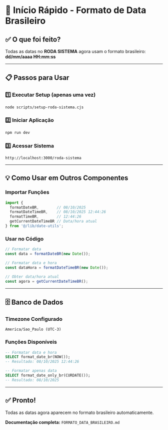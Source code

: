 # 🚀 Início Rápido - Formato de Data Brasileiro

## ✅ O que foi feito?

Todas as datas no **RODA SISTEMA** agora usam o formato brasileiro: **dd/mm/aaaa HH:mm:ss**

---

## 📋 Passos para Usar

### 1️⃣ Executar Setup (apenas uma vez)
```bash
node scripts/setup-roda-sistema.cjs
```

### 2️⃣ Iniciar Aplicação
```bash
npm run dev
```

### 3️⃣ Acessar Sistema
```
http://localhost:3000/roda-sistema
```

---

## 💡 Como Usar em Outros Componentes

### Importar Funções
```typescript
import { 
  formatDateBR,        // 08/10/2025
  formatDateTimeBR,    // 08/10/2025 12:44:26
  formatTimeBR,        // 12:44:26
  getCurrentDateTimeBR // Data/hora atual
} from '@/lib/date-utils';
```

### Usar no Código
```typescript
// Formatar data
const data = formatDateBR(new Date());

// Formatar data e hora
const dataHora = formatDateTimeBR(new Date());

// Obter data/hora atual
const agora = getCurrentDateTimeBR();
```

---

## 🗄️ Banco de Dados

### Timezone Configurado
```
America/Sao_Paulo (UTC-3)
```

### Funções Disponíveis
```sql
-- Formatar data e hora
SELECT format_date_br(NOW());
-- Resultado: 08/10/2025 12:44:26

-- Formatar apenas data
SELECT format_date_only_br(CURDATE());
-- Resultado: 08/10/2025
```

---

## ✅ Pronto!

Todas as datas agora aparecem no formato brasileiro automaticamente.

**Documentação completa:** `FORMATO_DATA_BRASILEIRO.md`
